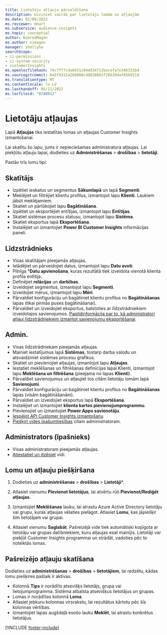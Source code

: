 ```yaml
---
title: Lietotāju atļauju pārvaldīšana
description: Uzziniet vairāk par lietotāju lomām un atļaujām
ms.date: 02/09/2022
ms.reviewer: mhart
ms.subservice: audience-insights
ms.topic: conceptual
author: NimrodMagen
ms.author: nimagen
manager: shellyha
searchScope:
- ci-permissions
- ci-system-security
- customerInsights
ms.openlocfilehash: 74c7ff7cda8431c04dd34713becefa7e346331b4
ms.sourcegitcommit: 6a5f4312a2bb808c40830863f26620daf65b921d
ms.translationtype: MT
ms.contentlocale: lv-LV
ms.lasthandoff: 05/11/2022
ms.locfileid: "8740912"
---
```

# <a name="user-permissions"></a>Lietotāju atļaujas

Lapā **Atļaujas** tiks iestatītas lomas un atļaujas Customer Insights izmantošanai.

Lai skatītu šo lapu, jums ir nepieciešamas administratora atļaujas. Lai piekļūtu atļauju lapai, dodieties uz **Administrēšanas** > **drošības** > **lietotāji**.

Pastāv trīs lomu tipi:

## <a name="viewer"></a>Skatītājs

- Izpētiet ieskatus un segmentus **Sākumlapā** un lapā **Segmenti**.
- Meklējiet un filtrējiet klientu profilus, izmantojot lapu **Klienti**. Laukiem jābūt meklējamiem.
- Skatiet un pārlūkojiet lapu **Bagātināšana**.
- Izpētiet un eksportējiet entītijas, izmantojot lapu **Entītijas**.
- Skatiet sistēmas procesu statusu, izmantojot lapu **Sistēma**.
- Skatiet eksportus lapā **Eksportēšana**.
- Instalējiet un izmantojiet **Power BI Customer Insights** informācijas paneli.

## <a name="contributor"></a>Līdzstrādnieks

- Visas skatītājam pieejamās atļaujas.
- Ielādējiet un pārveidojiet datus, izmantojot lapu **Datu avoti**.
- Pilnīga ***Datu apvienošana**, kuras rezultātā tiek izveidota vienotā klienta profila entītija.
- Definējiet **relācijas** un **darbības**.
- Izveidojiet segmentus, izmantojot lapu **Segmenti**.
- Izveidojiet mērus, izmantojot lapu **Mēri**.
- Pārvaldiet konfigurāciju un bagātiniet klientu profilus no **Bagātināšanas** lapas (tikai pirmās puses bagātināšanai).
- Pārvaldiet un izveidojiet eksportus, balstoties ar līdzstrādniekiem izveidotajos savienojumos. [Papildinformācija par to, kā administratori atļauj līdzstrādniekiem izmantot savienojumu eksportēšanai](connections.md#allow-contributors-to-use-a-connection-for-exports).

## <a name="admin"></a>Admin.

- Visas līdzstrādniekam pieejamās atļaujas.
- Mainiet iestatījumus lapā **Sistēmas**, tostarp darba valodu un atsvaidziniet sistēmas procesu grafikus.
- Skatiet un pievienojiet atļaujas, izmantojot lapu **Atļaujas**.
- Iestatiet meklēšanas un filtrēšanas definīcijas lapai Klienti, izmantojot lapu **Meklēšana un filtrēšana** (pieejama no lapas **Klienti**).
- Pārvaldiet savienojumus un atļaujiet tos citām lietotāju lomām lapā **Savienojumi**.
- Pārvaldiet konfigurāciju un bagātiniet klientu profilus no **Bagātināšanas** lapas (visām bagātināšanām).
- Pārvaldiet un izveidojiet eksportus lapā **Eksportēšana**.
- Instalējiet un izmantojiet **klienta kartes pievienojumprogrammu**.
- Pievienojiet un izmantojiet **Power Apps savienotāju**.
- [Iespējot API Customer Insights izmantošanu](apis.md)
- [Piešķirt vides īpašumtiesības](manage-environments.md#change-the-owner-of-an-environment) citam administratoram.

## <a name="admin-owner"></a>Administrators (īpašnieks)

- Visas administratoram pieejamās atļaujas.
- [Atiestatiet un dzēsiet](manage-environments.md#reset-an-existing-environment) vidi.

## <a name="assign-roles-and-permissions"></a>Lomu un atļauju piešķiršana

1. Dodieties uz **administrēšanas** > **drošības** > **Lietotāji***.

1. Atlasiet vienumu **Pievienot lietotājus**, lai atvērtu rūti **Pievienot/Rediģēt atļaujas**.

1. Izmantojiet **Meklēšanas** lauku, lai atrastu Azure Active Directory lietotāju vai grupu, kuras atļaujas vēlaties pielāgot. Atlasiet **Lomu**, kas jāpiešķir šim lietotājam vai grupai.

1. Atlasiet vienumu **Saglabāt**. Pašreizējā vide tiek automātiski kopīgota ar lietotāju vai grupas dalībniekiem, kuru atļaujas esat mainījis. Lietotāji var piekļūt Customer Insights programmai un strādāt, vadoties pēc to noteiktās lomas.

## <a name="view-current-permissions"></a>Pašreizējo atļauju skatīšana

Dodieties uz **administrēšanas** > **drošības** > **lietotājiem**, lai redzētu, kādas lomu piešķires pašlaik ir aktīvas.

- Kolonnā **Tips** ir norādīts atsevišķs lietotājs, grupa vai lietojumprogramma. Sistēma atbalsta atsevišķus lietotājus un grupas.
- Lomas ir norādītas kolonnā **Loma**.
- Atlasiet jebkuru kolonnas virsrakstu, lai rezultātus kārtotu pēc šīs kolonnas vērtības.
- Izmantojiet lapas augšdaļā esošo lauku **Meklēt**, lai atrastu konkrētus lietotājus.


[!INCLUDE [footer-include](includes/footer-banner.md)]
